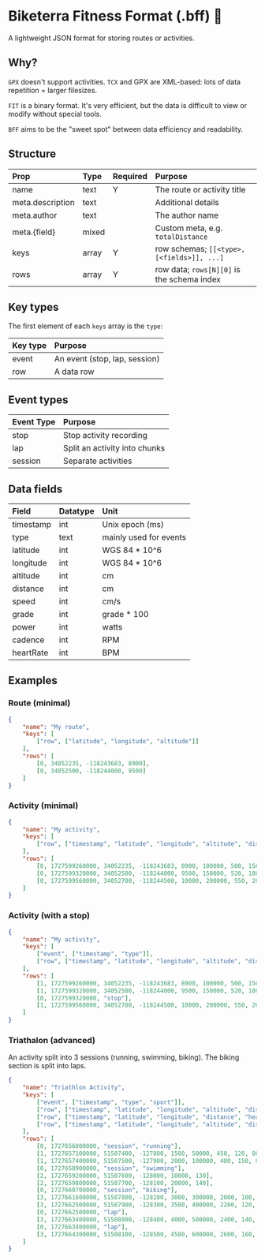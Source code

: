 # Biketerra Fitness Format (.bff) 🤗
A lightweight JSON format for storing routes or activities.

## Why?

`GPX` doesn't support activities. `TCX` and GPX are XML-based: lots of data repetition = larger filesizes.

`FIT` is a binary format. It's very efficient, but the data is difficult to view or modify without special tools.

`BFF` aims to be the "sweet spot" between data efficiency and readability.

## Structure

| Prop | Type | Required | Purpose |
| :--- | :--- | :------- | :------ |
| name | text | Y | The route or activity title |
| meta.description | text || Additional details |
| meta.author | text || The author name |
| meta.{field} | mixed || Custom meta, e.g. `totalDistance`
| keys | array | Y | row schemas; `[[<type>, [<fields>]], ...]` |
| rows | array | Y | row data; `rows[N][0]` is the schema index |

## Key types
The first element of each `keys` array is the `type`:

| Key type | Purpose |
| :------- | :------ |
| event | An event (stop, lap, session) |
| row | A data row |

## Event types

| Event Type | Purpose |
| :--------- | :------ |
| stop | Stop activity recording |
| lap | Split an activity into chunks |
| session | Separate activities |

## Data fields

| Field | Datatype | Unit |
| :---- | :------- | :--- |
| timestamp | int | Unix epoch (ms) |
| type | text | mainly used for events |
| latitude | int | WGS 84 * 10^6 |
| longitude | int | WGS 84 * 10^6 |
| altitude | int | cm |
| distance | int | cm |
| speed | int | cm/s |
| grade | int | grade * 100 |
| power | int | watts |
| cadence | int | RPM |
| heartRate | int | BPM |

## Examples

### Route (minimal)

```json
{
    "name": "My route",
    "keys": [
        ["row", ["latitude", "longitude", "altitude"]]
    ],
    "rows": [
        [0, 34052235, -118243683, 8900],
        [0, 34052500, -118244000, 9500]
    ]
}
```

### Activity (minimal)

```json
{
    "name": "My activity",
    "keys": [
        ["row", ["timestamp", "latitude", "longitude", "altitude", "distance", "speed", "grade", "power", "cadence", "heartRate"]]
    ],
    "rows": [
        [0, 1727599260000, 34052235, -118243683, 8900, 100000, 500, 150, 200, 90, 80],
        [0, 1727599320000, 34052500, -118244000, 9500, 150000, 520, 180, 210, 95, 85],
        [0, 1727599560000, 34052700, -118244500, 10000, 200000, 550, 200, 220, 100, 90]
    ]
}
```

### Activity (with a stop)

```json
{
    "name": "My activity",
    "keys": [
        ["event", ["timestamp", "type"]],
        ["row", ["timestamp", "latitude", "longitude", "altitude", "distance", "speed", "grade", "power", "cadence", "heartRate"]]
    ],
    "rows": [
        [1, 1727599260000, 34052235, -118243683, 8900, 100000, 500, 150, 200, 90, 80],
        [1, 1727599320000, 34052500, -118244000, 9500, 150000, 520, 180, 210, 95, 85],
        [0, 1727599320000, "stop"],
        [1, 1727599560000, 34052700, -118244500, 10000, 200000, 550, 200, 220, 100, 90]
    ]
}
```

### Triathalon (advanced)

An activity split into 3 sessions (running, swimming, biking). The biking section is split into laps.

```json
{
    "name": "Triathlon Activity",
    "keys": [
        ["event", ["timestamp", "type", "sport"]],
        ["row", ["timestamp", "latitude", "longitude", "altitude", "distance", "speed", "grade", "cadence", "heartRate"]],
        ["row", ["timestamp", "latitude", "longitude", "distance", "heartRate"]],
        ["row", ["timestamp", "latitude", "longitude", "altitude", "distance", "speed", "grade", "power", "cadence", "heartRate"]]
    ],
    "rows": [
        [0, 1727656800000, "session", "running"],
        [1, 1727657100000, 51507400, -127800, 1500, 50000, 450, 120, 80, 140],
        [1, 1727657400000, 51507500, -127900, 2000, 100000, 480, 150, 85, 150],
        [0, 1727658900000, "session", "swimming"],
        [2, 1727659200000, 51507600, -128000, 10000, 130],
        [2, 1727659800000, 51507700, -128100, 20000, 140],
        [0, 1727660700000, "session", "biking"],
        [3, 1727661600000, 51507800, -128200, 3000, 300000, 2000, 100, 90, 145],
        [3, 1727662500000, 51507900, -128300, 3500, 400000, 2200, 120, 95, 150],
        [0, 1727662500000, "lap"],
        [3, 1727663400000, 51508000, -128400, 4000, 500000, 2400, 140, 100, 155],
        [0, 1727663400000, "lap"],
        [3, 1727664300000, 51508100, -128500, 4500, 600000, 2600, 160, 105, 160]
    ]
}
```
